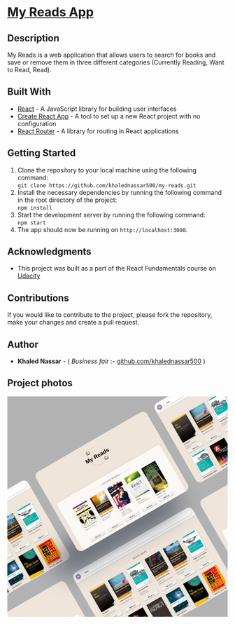 # [My Reads App](https://khalednassar500.github.io/my-reads-app/)

## Description
My Reads is a web application that allows users to search for books and save or remove them in three different categories (Currently Reading, Want to Read, Read).

## Built With
- [React](https://reactjs.org/) - A JavaScript library for building user interfaces
- [Create React App](https://create-react-app.dev/) - A tool to set up a new React project with no configuration
- [React Router](https://reactrouter.com/) - A library for routing in React applications

## Getting Started
1. Clone the repository to your local machine using the following command:<br />
` git clone https://github.com/khalednassar500/my-reads.git `
2. Install the necessary dependencies by running the following command in the root directory of the project: <br />` npm install `
3. Start the development server by running the following command: <br />` npm start `
4. The app should now be running on `http://localhost:3000`.


## Acknowledgments
- This project was built as a part of the React Fundamentals course on <br />[Udacity](https://www.udacity.com/)

## Contributions
If you would like to contribute to the project, please fork the repository, make your changes and create a pull request.


## Author

- **Khaled Nassar** - ( *Business fair* :- [github.com/khalednassar500](https://github.com/khalednassar500/) )

## Project photos 
![This is an image](/src/images/project3.png)
